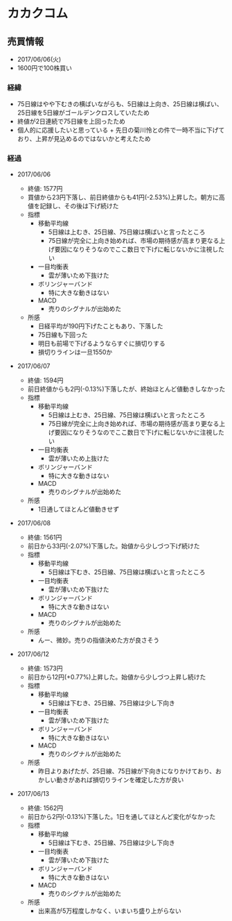 # カカクコム
## 売買情報
- 2017/06/06(火)
- 1600円で100株買い

### 経緯
- 75日線はやや下むきの横ばいながらも、5日線は上向き、25日線は横ばい、25日線を5日線がゴールデンクロスしていたため
- 終値が2日連続で75日線を上回ったため
- 個人的に応援したいと思っている + 先日の菊川怜との件で一時不当に下げており、上昇が見込めるのではないかと考えたため

### 経過
- 2017/06/06
    - 終値: 1577円
    - 買値から23円下落し、前日終値からも41円(-2.53%)上昇した。朝方に高値を記録し、その後は下げ続けた
    - 指標
      - 移動平均線
        - 5日線は上むき、25日線、75日線は横ばいと言ったところ
        - 75日線が完全に上向き始めれば、市場の期待感が高まり更なる上げ要因になりそうなのでここ数日で下げに転じないかに注視したい
      - 一目均衡表
        - 雲が薄いため下抜けた
      - ボリンジャーバンド
        - 特に大きな動きはない
      - MACD
        - 売りのシグナルが出始めた
    - 所感
      - 日経平均が190円下げたこともあり、下落した
      - 75日線も下回った
      - 明日も前場で下げるようならすぐに損切りする
      - 損切りラインは一旦1550か

- 2017/06/07
    - 終値: 1594円
    - 前日終値からも2円(-0.13%)下落したが、終始ほとんど値動きしなかった
    - 指標
      - 移動平均線
        - 5日線は上むき、25日線、75日線は横ばいと言ったところ
        - 75日線が完全に上向き始めれば、市場の期待感が高まり更なる上げ要因になりそうなのでここ数日で下げに転じないかに注視したい
      - 一目均衡表
        - 雲が薄いため上抜けた
      - ボリンジャーバンド
        - 特に大きな動きはない
      - MACD
        - 売りのシグナルが出始めた
    - 所感
      - 1日通してほとんど値動きせず

- 2017/06/08
    - 終値: 1561円
    - 前日から33円(-2.07%)下落した。始値から少しづつ下げ続けた
    - 指標
      - 移動平均線
        - 5日線は下むき、25日線、75日線は横ばいと言ったところ
      - 一目均衡表
        - 雲が薄いため下抜けた
      - ボリンジャーバンド
        - 特に大きな動きはない
      - MACD
        - 売りのシグナルが出始めた
    - 所感
      - んー、微妙。売りの指値決めた方が良さそう

- 2017/06/12
    - 終値: 1573円
    - 前日から12円(+0.77%)上昇した。始値から少しづつ上昇し続けた
    - 指標
      - 移動平均線
        - 5日線は下むき、25日線、75日線は少し下向き
      - 一目均衡表
        - 雲が薄いため下抜けた
      - ボリンジャーバンド
        - 特に大きな動きはない
      - MACD
        - 売りのシグナルが出始めた
    - 所感
      - 昨日よりあげたが、25日線、75日線が下向きになりかけており、おかしい動きがあれば損切りラインを確定した方が良い

- 2017/06/13
    - 終値: 1562円
    - 前日から2円(-0.13%)下落した。1日を通してほとんど変化がなかった
    - 指標
      - 移動平均線
        - 5日線は下むき、25日線、75日線は少し下向き
      - 一目均衡表
        - 雲が薄いため下抜けた
      - ボリンジャーバンド
        - 特に大きな動きはない
      - MACD
        - 売りのシグナルが出始めた
    - 所感
      - 出来高が5万程度しかなく、いまいち盛り上がらない
